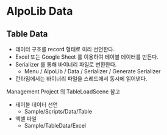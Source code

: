 # AlpoLib Data

## Table Data
- 데이터 구조를 record 형태로 미리 선언한다.
- Excel 또는 Google Sheet 를 이용하여 테이블 데이터를 만든다.
- Serializer 를 통해 바이너리 파일로 변환한다.
  - Menu / AlpoLib / Data / Serializer / Generate Serializer
- 런타임에서는 바이너리 파일을 스레드에서 동시에 읽어낸다.

Management Project 의 TableLoadScene 참고
- 테이블 데이터 선언
  - Sample/Scripts/Data/Table
- 엑셀 파일
  - Sample/TableData/Excel
